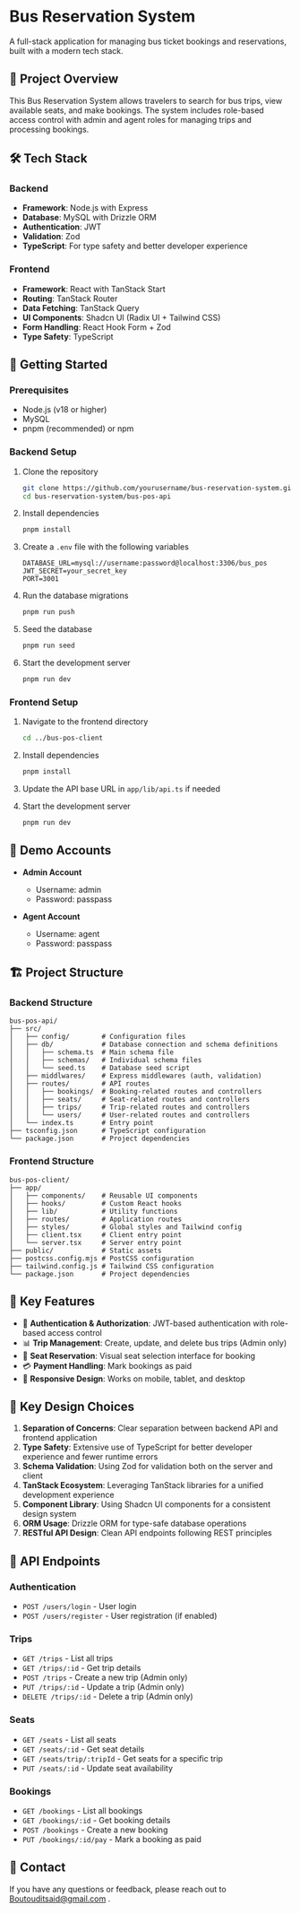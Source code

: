 # Bus Reservation System

A full-stack application for managing bus ticket bookings and reservations, built with a modern tech stack.

## 🚌 Project Overview

This Bus Reservation System allows travelers to search for bus trips, view available seats, and make bookings. The system includes role-based access control with admin and agent roles for managing trips and processing bookings.

## 🛠️ Tech Stack

### Backend
- **Framework**: Node.js with Express
- **Database**: MySQL with Drizzle ORM
- **Authentication**: JWT
- **Validation**: Zod
- **TypeScript**: For type safety and better developer experience

### Frontend
- **Framework**: React with TanStack Start
- **Routing**: TanStack Router
- **Data Fetching**: TanStack Query
- **UI Components**: Shadcn UI (Radix UI + Tailwind CSS)
- **Form Handling**: React Hook Form + Zod
- **Type Safety**: TypeScript

## 🚀 Getting Started

### Prerequisites
- Node.js (v18 or higher)
- MySQL
- pnpm (recommended) or npm

### Backend Setup

1. Clone the repository
   ```bash
   git clone https://github.com/yourusername/bus-reservation-system.git
   cd bus-reservation-system/bus-pos-api
   ```

2. Install dependencies
   ```bash
   pnpm install
   ```

3. Create a `.env` file with the following variables
   ```
   DATABASE_URL=mysql://username:password@localhost:3306/bus_pos
   JWT_SECRET=your_secret_key
   PORT=3001
   ```

4. Run the database migrations
   ```bash
   pnpm run push
   ```

5. Seed the database
   ```bash
   pnpm run seed
   ```

6. Start the development server
   ```bash
   pnpm run dev
   ```

### Frontend Setup

1. Navigate to the frontend directory
   ```bash
   cd ../bus-pos-client
   ```

2. Install dependencies
   ```bash
   pnpm install
   ```

3. Update the API base URL in `app/lib/api.ts` if needed

4. Start the development server
   ```bash
   pnpm run dev
   ```

## 👥 Demo Accounts

- **Admin Account**
  - Username: admin
  - Password: passpass

- **Agent Account**
  - Username: agent
  - Password: passpass

## 🏗️ Project Structure

### Backend Structure
```
bus-pos-api/
├── src/
│   ├── config/        # Configuration files
│   ├── db/            # Database connection and schema definitions
│   │   ├── schema.ts  # Main schema file
│   │   ├── schemas/   # Individual schema files
│   │   └── seed.ts    # Database seed script
│   ├── middlwares/    # Express middlewares (auth, validation)
│   ├── routes/        # API routes
│   │   ├── bookings/  # Booking-related routes and controllers
│   │   ├── seats/     # Seat-related routes and controllers
│   │   ├── trips/     # Trip-related routes and controllers
│   │   └── users/     # User-related routes and controllers
│   └── index.ts       # Entry point
├── tsconfig.json      # TypeScript configuration
└── package.json       # Project dependencies
```

### Frontend Structure
```
bus-pos-client/
├── app/
│   ├── components/    # Reusable UI components
│   ├── hooks/         # Custom React hooks
│   ├── lib/           # Utility functions
│   ├── routes/        # Application routes
│   ├── styles/        # Global styles and Tailwind config
│   ├── client.tsx     # Client entry point
│   └── server.tsx     # Server entry point
├── public/            # Static assets
├── postcss.config.mjs # PostCSS configuration
├── tailwind.config.js # Tailwind CSS configuration
└── package.json       # Project dependencies
```

## 🎯 Key Features

- 🔐 **Authentication & Authorization**: JWT-based authentication with role-based access control
- 📊 **Trip Management**: Create, update, and delete bus trips (Admin only)
- 🎫 **Seat Reservation**: Visual seat selection interface for booking
- 💳 **Payment Handling**: Mark bookings as paid
- 📱 **Responsive Design**: Works on mobile, tablet, and desktop

## 🌟 Key Design Choices

1. **Separation of Concerns**: Clear separation between backend API and frontend application
2. **Type Safety**: Extensive use of TypeScript for better developer experience and fewer runtime errors
3. **Schema Validation**: Using Zod for validation both on the server and client
4. **TanStack Ecosystem**: Leveraging TanStack libraries for a unified development experience
5. **Component Library**: Using Shadcn UI components for a consistent design system
6. **ORM Usage**: Drizzle ORM for type-safe database operations
7. **RESTful API Design**: Clean API endpoints following REST principles

## 🔄 API Endpoints

### Authentication
- `POST /users/login` - User login
- `POST /users/register` - User registration (if enabled)

### Trips
- `GET /trips` - List all trips
- `GET /trips/:id` - Get trip details
- `POST /trips` - Create a new trip (Admin only)
- `PUT /trips/:id` - Update a trip (Admin only)
- `DELETE /trips/:id` - Delete a trip (Admin only)

### Seats
- `GET /seats` - List all seats
- `GET /seats/:id` - Get seat details
- `GET /seats/trip/:tripId` - Get seats for a specific trip
- `PUT /seats/:id` - Update seat availability

### Bookings
- `GET /bookings` - List all bookings
- `GET /bookings/:id` - Get booking details
- `POST /bookings` - Create a new booking
- `PUT /bookings/:id/pay` - Mark a booking as paid



## 👤 Contact

If you have any questions or feedback, please reach out to Boutouditsaid@gmail.com .
